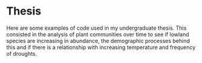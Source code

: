 # Thesis
Here are some examples of code used in my undergraduate thesis. This consisted in the analysis of plant communities over time to see if lowland species are increasing in abundance, the demographic processes behind this and if there is a relationship with increasing temperature and frequency of droughts.
